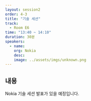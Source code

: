 ```yaml
---
layout: session2
order: 4-3
title: "기술 세션"
track:
  - Room E6
time: "13:40 ~ 14:10"
duration: 30분
speakers:
  - name: 
    org: Nokia
    desc: 
    image: ../assets/imgs/unknown.png
---
```

## 내용

Nokia 기술 세션 발표가 있을 예정입니다.
